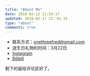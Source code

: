 ```yaml
---
title: "About Me"
date: 2018-02-12 11:54:17
updated: 2018-02-17 23：02:33
type: "about"
comments: true
---
```


+ 联系方式：[onethreefred@gmail.com](mailto://onethreefred@gmail.com)
+ 送生日礼物的时间：3月22日
+ [Instagram](https://www.instagram.com/yiming.wu.5667/)
+ [Bilibili](https://space.bilibili.com/3233487)

剩下的留给评论区好了。

